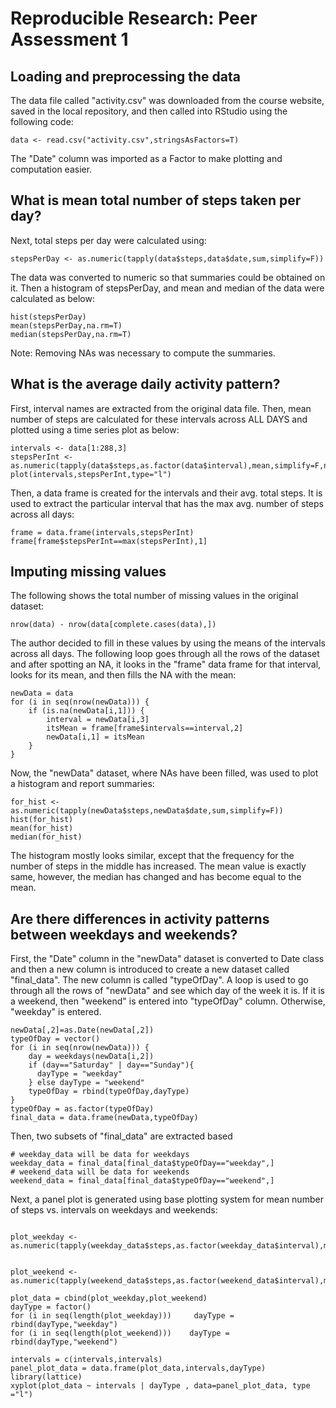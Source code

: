 # Reproducible Research: Peer Assessment 1


## Loading and preprocessing the data

The data file called "activity.csv" was downloaded from the course website, saved
in the local repository, and then called into RStudio using the following code:

```{r}
data <- read.csv("activity.csv",stringsAsFactors=T)

```
The "Date" column was imported as a Factor to make plotting and computation 
easier.

## What is mean total number of steps taken per day?

Next, total steps per day were calculated using:
```{r}
stepsPerDay <- as.numeric(tapply(data$steps,data$date,sum,simplify=F))

```
The data was converted to numeric so that summaries could be obtained on it.
Then a histogram of stepsPerDay, and mean and median of the data were calculated
as below:
```{r}
hist(stepsPerDay)
mean(stepsPerDay,na.rm=T)
median(stepsPerDay,na.rm=T)
```
Note: Removing NAs was necessary to compute the summaries.


## What is the average daily activity pattern?

First, interval names are extracted from the original data file. Then, mean number
of steps are calculated for these intervals across ALL DAYS and plotted using a
time series plot as below:
```{r}
intervals <- data[1:288,3]
stepsPerInt <- as.numeric(tapply(data$steps,as.factor(data$interval),mean,simplify=F,na.rm=TRUE))
plot(intervals,stepsPerInt,type="l")
```

Then, a data frame is created for the intervals and their avg. total steps. It is used to extract the particular interval that has the max avg. number of steps
across all days:
```{r}
frame = data.frame(intervals,stepsPerInt)
frame[frame$stepsPerInt==max(stepsPerInt),1]

```

## Imputing missing values


The following shows the total number of missing values in the original dataset:
```{r}
nrow(data) - nrow(data[complete.cases(data),])

```
The author decided to fill in these values by using the means of the intervals
across all days. The following loop goes through all the rows of the dataset and
after spotting an NA, it looks in the "frame" data frame for that interval, looks
for its mean, and then fills the NA with the mean:
```{r}
newData = data
for (i in seq(nrow(newData))) {
    if (is.na(newData[i,1])) {
        interval = newData[i,3]
        itsMean = frame[frame$intervals==interval,2]
        newData[i,1] = itsMean
    }
}
```

Now, the "newData" dataset, where NAs have been filled, was used to plot a histogram and report summaries:
```{r}
for_hist <- as.numeric(tapply(newData$steps,newData$date,sum,simplify=F))
hist(for_hist)
mean(for_hist)
median(for_hist)
```
The histogram mostly looks similar, except that the frequency for the number of
steps in the middle has increased. The mean value is exactly same, however, the median has changed and has become equal to the mean. 

## Are there differences in activity patterns between weekdays and weekends?

First, the "Date" column in the "newData" dataset is converted to Date class and then a new column is introduced to create a new dataset called "final_data". The new column is called "typeOfDay". A loop is used to go through all the rows of "newData" and see which day of the week it is. If it is a weekend, then "weekend" is entered into "typeOfDay" column. Otherwise, "weekday" is entered. 

```{r}
newData[,2]=as.Date(newData[,2])
typeOfDay = vector()
for (i in seq(nrow(newData))) {
    day = weekdays(newData[i,2])
    if (day=="Saturday" | day=="Sunday"){
      dayType = "weekday"
    } else dayType = "weekend" 
    typeOfDay = rbind(typeOfDay,dayType)  
}
typeOfDay = as.factor(typeOfDay)
final_data = data.frame(newData,typeOfDay)

```
Then, two subsets of "final_data" are extracted based 

```{r}
# weekday_data will be data for weekdays
weekday_data = final_data[final_data$typeOfDay=="weekday",]
# weekend_data will be data for weekends
weekend_data = final_data[final_data$typeOfDay=="weekend",]
```

Next, a panel plot is generated using base plotting system for mean number of 
steps vs. intervals on weekdays and weekends:

```{r}

plot_weekday <- as.numeric(tapply(weekday_data$steps,as.factor(weekday_data$interval),mean,simplify=F))


plot_weekend <- as.numeric(tapply(weekend_data$steps,as.factor(weekend_data$interval),mean,simplify=F))

plot_data = cbind(plot_weekday,plot_weekend)
dayType = factor()
for (i in seq(length(plot_weekday)))     dayType = rbind(dayType,"weekday")
for (i in seq(length(plot_weekend)))    dayType = rbind(dayType,"weekend")

intervals = c(intervals,intervals)
panel_plot_data = data.frame(plot_data,intervals,dayType)
library(lattice)
xyplot(plot_data ~ intervals | dayType , data=panel_plot_data, type ="l")
```
